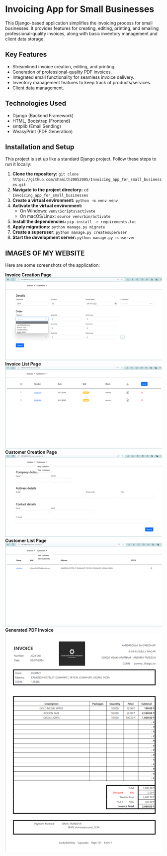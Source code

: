 # Invoicing App for Small Businesses

This Django-based application simplifies the invoicing process for small businesses. It provides features for creating, editing, printing, and emailing professional-quality invoices, along with basic inventory management and client data storage.

## Key Features

* Streamlined invoice creation, editing, and printing.
* Generation of professional-quality PDF invoices.
* Integrated email functionality for seamless invoice delivery.
* Inventory management features to keep track of products/services.
* Client data management.

## Technologies Used

* Django (Backend Framework)
* HTML, Bootstrap (Frontend)
* smtplib (Email Sending)
* WeasyPrint (PDF Generation)

## Installation and Setup

This project is set up like a standard Django project. Follow these steps to run it locally:

1. **Clone the repository:** `git clone https://github.com/shamith20052005/Invoicing_app_for_small_businesses.git`
2. **Navigate to the project directory:** `cd Invoicing_app_for_small_businesses`
3. **Create a virtual environment:** `python -m venv venv`
4. **Activate the virtual environment:**
   - On Windows: `venv\Scripts\activate`
   - On macOS/Linux: `source venv/bin/activate`
5. **Install the dependencies:** `pip install -r requirements.txt`
6. **Apply migrations:** `python manage.py migrate`
7. **Create a superuser:** `python manage.py createsuperuser`
8. **Start the development server:** `python manage.py runserver`

## IMAGES OF MY WEBSITE

Here are some screenshots of the application:

**Invoice Creation Page**
![Invoice Creation Page](Website_images_for_ReadMe/create_invoice.png)
**Invoice List Page**
![Invoice List Page](Website_images_for_ReadMe/view_invoices.png)
**Customer Creation Page**
![Customer Creation Page](Website_images_for_ReadMe/add_customer.png)
**Customer List Page**
![Customer List Page](Website_images_for_ReadMe/view_customers.png)
**Generated PDF Invoice**
![Generated PDF Invoice](Website_images_for_ReadMe/bill_pdf.png)

